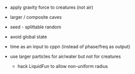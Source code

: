 
* apply gravity force to creatures (not air)

* larger / composite caves

* seed - splittable random

* avoid global state

* time as an input to cppn (instead of phase/freq as output)

* use larger particles for air/water but not for creatures
  - hack LiquidFun to allow non-uniform radius
